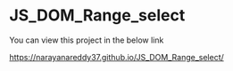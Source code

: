 # JS_DOM_Range_select

You can view this project in the below link

https://narayanareddy37.github.io/JS_DOM_Range_select/
